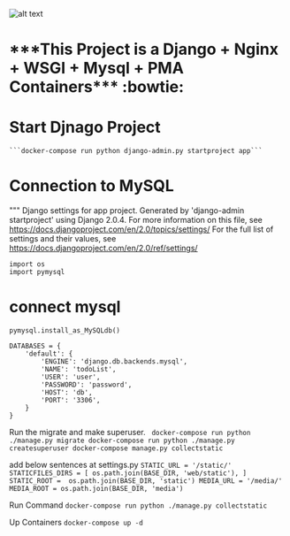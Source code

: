![alt text](https://raw.githubusercontent.com/Nekmo/cookiecutter-django-backend/master/images/logo.png)
<h1>***This Project is a Django + Nginx + WSGI + Mysql + PMA Containers*** :bowtie:</h1>



# Start Djnago Project
    ```docker-compose run python django-admin.py startproject app```


# Connection to MySQL
"""
Django settings for app project.
Generated by 'django-admin startproject' using Django 2.0.4.
For more information on this file, see
https://docs.djangoproject.com/en/2.0/topics/settings/
For the full list of settings and their values, see
https://docs.djangoproject.com/en/2.0/ref/settings/


```
import os
import pymysql
```

# connect mysql
```
pymysql.install_as_MySQLdb()

DATABASES = {
    'default': {
        'ENGINE': 'django.db.backends.mysql',
        'NAME': 'todoList',
        'USER': 'user',
        'PASSWORD': 'password',
        'HOST': 'db',
        'PORT': '3306',
    }
}
```


Run the migrate and make superuser.
    ```
    docker-compose run python ./manage.py migrate
    docker-compose run python ./manage.py createsuperuser
    docker-compose manage.py collectstatic```


add below sentences at settings.py
    ```
    STATIC_URL = '/static/'
    STATICFILES_DIRS = [
    os.path.join(BASE_DIR, 'web/static'),
    ]
    STATIC_ROOT =  os.path.join(BASE_DIR, 'static')
    MEDIA_URL = '/media/'
    MEDIA_ROOT = os.path.join(BASE_DIR, 'media')
    ```

Run Command
    ```docker-compose run python ./manage.py collectstatic```

Up Containers
    ```docker-compose up -d```
